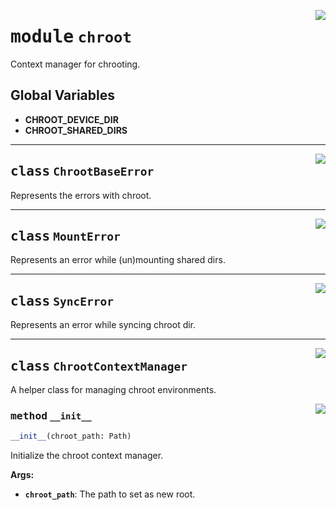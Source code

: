 <!-- markdownlint-disable -->

<a href="../src/github_runner_image_builder/chroot.py#L0"><img align="right" style="float:right;" src="https://img.shields.io/badge/-source-cccccc?style=flat-square"></a>

# <kbd>module</kbd> `chroot`
Context manager for chrooting. 

**Global Variables**
---------------
- **CHROOT_DEVICE_DIR**
- **CHROOT_SHARED_DIRS**


---

<a href="../src/github_runner_image_builder/chroot.py#L17"><img align="right" style="float:right;" src="https://img.shields.io/badge/-source-cccccc?style=flat-square"></a>

## <kbd>class</kbd> `ChrootBaseError`
Represents the errors with chroot. 





---

<a href="../src/github_runner_image_builder/chroot.py#L21"><img align="right" style="float:right;" src="https://img.shields.io/badge/-source-cccccc?style=flat-square"></a>

## <kbd>class</kbd> `MountError`
Represents an error while (un)mounting shared dirs. 





---

<a href="../src/github_runner_image_builder/chroot.py#L25"><img align="right" style="float:right;" src="https://img.shields.io/badge/-source-cccccc?style=flat-square"></a>

## <kbd>class</kbd> `SyncError`
Represents an error while syncing chroot dir. 





---

<a href="../src/github_runner_image_builder/chroot.py#L29"><img align="right" style="float:right;" src="https://img.shields.io/badge/-source-cccccc?style=flat-square"></a>

## <kbd>class</kbd> `ChrootContextManager`
A helper class for managing chroot environments. 

<a href="../src/github_runner_image_builder/chroot.py#L32"><img align="right" style="float:right;" src="https://img.shields.io/badge/-source-cccccc?style=flat-square"></a>

### <kbd>method</kbd> `__init__`

```python
__init__(chroot_path: Path)
```

Initialize the chroot context manager. 



**Args:**
 
 - <b>`chroot_path`</b>:  The path to set as new root. 





